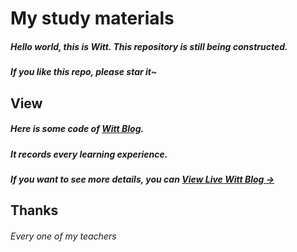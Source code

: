 # My study materials

##### Hello world, this is Witt. This repository is still being constructed.
##### If you like this repo, please star it~

## View

##### Here is some code of [Witt Blog](https://primetong.github.io/).
##### It records every learning experience.
##### If you want to see more details, you can [View Live Witt Blog &rarr;](https://primetong.github.io/)

## Thanks

###### Every one of my teachers